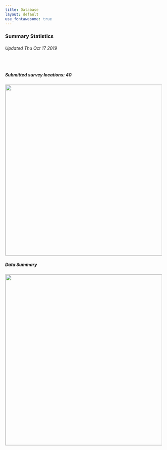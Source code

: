 ```yaml
---
title: Database
layout: default
use_fontawesome: true
---
```


<h3>Summary Statistics</h3>
<h6 class="italic"> Updated Thu Oct 17 2019 </h6>
<br>
  <div class="row content-row"> 
    <div class="col-12 col-sm-6 image-wrapper">
        <h5 class="italic">Submitted survey locations:  40 </h5>
        <img src="{{ site.baseurl }}/images/map.png" width="550" style="border:1px solid #cccccc">
    </div>
    <div class="col-12 col-sm-6 image-wrapper">
    <h5 class="italic">Data Summary</h5>
      <img src="{{ site.baseurl }}/images/histograms.png" width="550" style="border:1px solid #cccccc">
    </div>
    </div>
